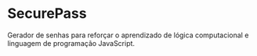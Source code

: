 # SecurePass
Gerador de senhas para reforçar o aprendizado de lógica computacional e linguagem de programação JavaScript.
